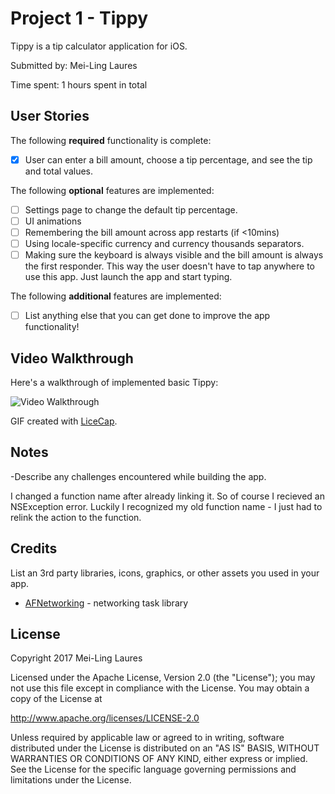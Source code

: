 # Project 1 - Tippy

Tippy is a tip calculator application for iOS.

Submitted by: Mei-Ling Laures

Time spent: 1 hours spent in total

## User Stories

The following **required** functionality is complete:

* [x] User can enter a bill amount, choose a tip percentage, and see the tip and total values.

The following **optional** features are implemented:
* [ ] Settings page to change the default tip percentage.
* [ ] UI animations
* [ ] Remembering the bill amount across app restarts (if <10mins)
* [ ] Using locale-specific currency and currency thousands separators.
* [ ] Making sure the keyboard is always visible and the bill amount is always the first responder. This way the user doesn't have to tap anywhere to use this app. Just launch the app and start typing.

The following **additional** features are implemented:

- [ ] List anything else that you can get done to improve the app functionality!

## Video Walkthrough

Here's a walkthrough of implemented basic Tippy:

<img src="https://imgur.com/edbdc010-5111-4601-ad63-64210fe11734" title='Video Walkthrough' width='' alt='Video Walkthrough' />

GIF created with [LiceCap](http://www.cockos.com/licecap/).

## Notes

-Describe any challenges encountered while building the app.

I changed a function name after already linking it. So of course I recieved an NSException error.
Luckily I recognized my old function name - I just had to relink the action to the function.

## Credits

List an 3rd party libraries, icons, graphics, or other assets you used in your app.

- [AFNetworking](https://github.com/AFNetworking/AFNetworking) - networking task library

## License

Copyright 2017 Mei-Ling Laures

Licensed under the Apache License, Version 2.0 (the "License");
you may not use this file except in compliance with the License.
You may obtain a copy of the License at

http://www.apache.org/licenses/LICENSE-2.0

Unless required by applicable law or agreed to in writing, software
distributed under the License is distributed on an "AS IS" BASIS,
WITHOUT WARRANTIES OR CONDITIONS OF ANY KIND, either express or implied.
See the License for the specific language governing permissions and
limitations under the License.
